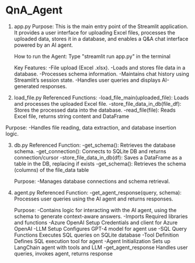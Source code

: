 # QnA_Agent

1. app.py
    Purpose:
This is the main entry point of the Streamlit application.
It provides a user interface for uploading Excel files, processes the uploaded data, stores it in a database, and enables a Q&A chat interface powered by an AI agent.

    How to run the Agent:
 Type "streamlit run app.py" in the terminal
  
    Key Features:
-File upload (Excel .xlsx).
-Loads and stores file data in a database.
-Processes schema information.
-Maintains chat history using Streamlit’s session state.
-Handles user queries and displays AI-generated responses.


2. load_file.py
    Referenced Functions:
-load_file_main(uploaded_file): Loads and processes the uploaded Excel file.
-store_file_data_in_db(file_df): Stores the processed data into the database.
-read_file(file): Reads Excel file, returns string content and DataFrame

  Purpose:
-Handles file reading, data extraction, and database insertion logic.



3. db.py
    Referenced Function:
-get_schema(): Retrieves the database schema.
-get_connection():   Connects to SQLite DB and returns connection/cursor
-store_file_data_in_db(df):  Saves a DataFrame as a table in the DB, replacing if exists
-get_schema():   Retrieves the schema (columns) of the file_data table

    Purpose:
-Manages database connections and schema retrieval.


4. agent.py
    Referenced Function:
-get_agent_response(query, schema): Processes user queries using the AI agent and returns responses.

    Purpose:
    -Contains logic for interacting with the AI agent, using the schema to generate context-aware answers.
    -Imports Required libraries and functions
    -Azure OpenAI Setup  Credentials and client for Azure OpenAI
    -LLM Setup   Configures GPT-4 model for agent use
    -SQL Query Functions Executes SQL queries on SQLite database
    -Tool Definition Defines SQL execution tool for agent
    -Agent Initialization    Sets up LangChain agent with tools and LLM
    -get_agent_response  Handles user queries, invokes agent, returns response
